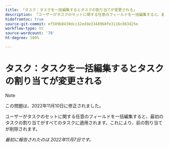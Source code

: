 ```yaml
---
title: 「タスク：タスクを一括編集するとタスクの割り当てが変更される」
description: 「ユーザーがタスクのセットに関する任意のフィールドを一括編集すると、最初のタスクの割り当てがすべてのタスクに適用されます。これにより、前の割り当てが削除されます。」
hidefromtoc: true
source-git-commit: ef589b0430dcc32edde3348960fe3116c863d25e
workflow-type: ht
source-wordcount: '78'
ht-degree: 100%

---
```



# タスク：タスクを一括編集するとタスクの割り当てが変更される

>[!NOTE]
>
>この問題は、2022年11月10日に修正されました。


ユーザーがタスクのセットに関する任意のフィールドを一括編集すると、最初のタスクの割り当てがすべてのタスクに適用されます。これにより、前の割り当てが削除されます。

_最初に報告されたのは 2022年11月7日です。_

